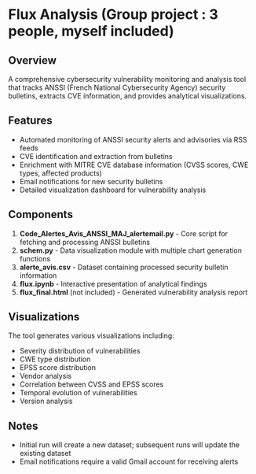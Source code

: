 # Flux Analysis (Group project : 3 people, myself included)

## Overview
A comprehensive cybersecurity vulnerability monitoring and analysis tool that tracks ANSSI (French National Cybersecurity Agency) security bulletins, extracts CVE information, and provides analytical visualizations.

## Features
- Automated monitoring of ANSSI security alerts and advisories via RSS feeds
- CVE identification and extraction from bulletins
- Enrichment with MITRE CVE database information (CVSS scores, CWE types, affected products)
- Email notifications for new security bulletins
- Detailed visualization dashboard for vulnerability analysis

## Components
1. **Code_Alertes_Avis_ANSSI_MAJ_alertemail.py** - Core script for fetching and processing ANSSI bulletins
2. **schem.py** - Data visualization module with multiple chart generation functions
3. **alerte_avis.csv** - Dataset containing processed security bulletin information
4. **flux.ipynb** - Interactive presentation of analytical findings
5. **flux_final.html** (not included) - Generated vulnerability analysis report

## Visualizations
The tool generates various visualizations including:
- Severity distribution of vulnerabilities
- CWE type distribution
- EPSS score distribution
- Vendor analysis
- Correlation between CVSS and EPSS scores
- Temporal evolution of vulnerabilities
- Version analysis

## Notes
- Initial run will create a new dataset; subsequent runs will update the existing dataset
- Email notifications require a valid Gmail account for receiving alerts